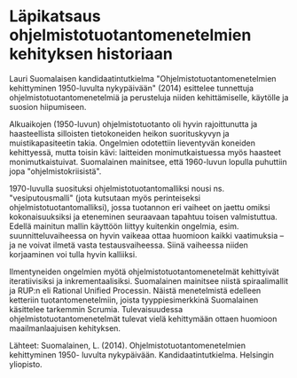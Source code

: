 # Läpikatsaus ohjelmistotuotantomenetelmien kehityksen historiaan

Lauri Suomalaisen kandidaatintutkielma "Ohjelmistotuotantomenetelmien kehittyminen 1950-luvulta nykypäivään" (2014) esittelee tunnettuja ohjelmistotuotantomenetelmiä ja perusteluja niiden kehittämiselle, käytölle ja suosion hiipumiseen.

Alkuaikojen (1950-luvun) ohjelmistotuotanto oli hyvin rajoittunutta ja haasteellista silloisten tietokoneiden heikon suorituskyvyn ja muistikapasiteetin takia. Ongelmien odotettiin lieventyvän koneiden kehittyessä, mutta toisin kävi: laitteiden monimutkaistuessa myös haasteet monimutkaistuivat. Suomalainen mainitsee, että 1960-luvun lopulla puhuttiin jopa "ohjelmistokriisistä".

1970-luvulla suosituksi ohjelmistotuotantomalliksi nousi ns. "vesiputousmalli" (jota kutsutaan myös perinteiseksi ohjelmistotuotantomalliksi), jossa tuotannon eri vaiheet on jaettu omiksi kokonaisuuksiksi ja eteneminen seuraavaan tapahtuu toisen valmistuttua. Edellä mainitun mallin käyttöön liittyy kuitenkin ongelmia, esim. suunnitteluvaiheessa on hyvin vaikeaa ottaa huomioon kaikki vaatimuksia – ja ne voivat ilmetä vasta testausvaiheessa. Siinä vaiheessa niiden korjaaminen voi tulla hyvin kalliiksi.

Ilmentyneiden ongelmien myötä ohjelmistotuotantomenetelmät kehittyivät iteratiivisiksi ja inkrementaalisiksi. Suomalainen mainitsee niistä spiraalimallit ja RUP:n eli Rational Unified Processin. Näistä menetelmistä edelleen ketteriin tuotantomenetelmiin, joista tyyppiesimerkkinä Suomalainen käsittelee tarkemmin Scrumia. Tulevaisuudessa ohjelmistotuotantomenetelmät tulevat vielä kehittymään ottaen huomioon maailmanlaajuisen kehityksen.




Lähteet:
Suomalainen, L. (2014). Ohjelmistotuotantomenetelmien kehittyminen 1950-
luvulta nykypäivään. Kandidaatintutkielma. Helsingin yliopisto.

